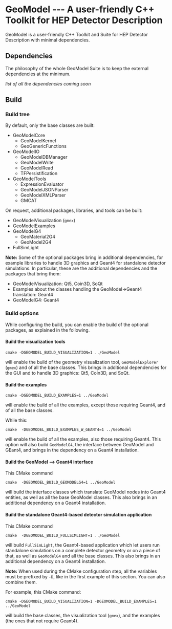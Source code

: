 
# GeoModel --- A user-friendly C++ Toolkit for HEP Detector Description

GeoModel is a user-friendly C++ Toolkit and Suite for HEP Detector Description with minimal dependencies.

## Dependencies

The philosophy of the whole GeoModel Suite is to keep the external dependencies at the minimum.

_list of all the dependencies coming soon_



## Build

### Build tree

By default, only the base classes are built:

- GeoModelCore
  - GeoModelKernel
  - GeoGenericFunctions
- GeoModelIO
  - GeoModelDBManager
  - GeoModelWrite
  - GeoModelRead
  - TFPersistification
- GeoModelTools
  - ExpressionEvaluator
  - GeoModelJSONParser
  - GeoModelXMLParser
  - GMCAT

On request, additional packages, libraries, and tools can be built:

- GeoModelVisualization (`gmex`)
- GeoModelExamples
- GeoModelG4
  - GeoMaterial2G4
  - GeoModel2G4
- FullSimLight

**Note:**
Some of the optional packages bring in additional dependencies, for example libraries to handle 3D graphics and Geant4 for standalone detector simulations.
In particular, these are the additional dependencies and the packages that bring them:

- GeoModelVisualization: Qt5, Coin3D, SoQt
- Examples about the classes handling the GeoModel->Geant4 translation: Geant4
- GeoModelG4: Geant4

### Build options

While configuring the build, you can enable the build of the optional packages, as explained in the following.


#### Build the visualization tools

```
cmake -DGEOMODEL_BUILD_VISUALIZATION=1 ../GeoModel
```

will enable the build of the geometry visualization tool, `GeoModelExplorer` (`gmex`) and of all the base classes. This brings in additional dependencies for the GUI and to handle 3D graphics: Qt5, Coin3D, and SoQt.


#### Build the examples


```
cmake -DGEOMODEL_BUILD_EXAMPLES=1 ../GeoModel
```

will enable the build of all the examples, except those requiring Geant4, and of all the base classes.

While this:

```
cmake  -DGEOMODEL_BUILD_EXAMPLES_W_GEANT4=1 ../GeoModel
```

will enable the build of all the examples, also those requiring Geant4. This option will also build `GeoModelG4`, the interface between GeoModel and GEant4, and brings in the dependency on a Geant4 installation.


#### Build the GeoModel --> Geant4 interface

This CMake command

```
cmake  -DGEOMODEL_BUILD_GEOMODELG4=1 ../GeoModel
```

will build the interface classes which translate GeoModel nodes into Geant4 entities, as well as all the base GeoModel classes.
This also brings in an additional dependency on a Geant4 installation.


#### Build the standalone Geant4-based detector simulation application

This CMake command

```
cmake  -DGEOMODEL_BUILD_FULLSIMLIGHT=1 ../GeoModel
```

will build `FullSimLight`, the Geant4-based application which let users run standalone simulations on a complete detector geometry or on a piece of that, as well as `GeoModelG4` and all the base classes. This also brings in an additional dependency on a Geant4 installation.



**Note:**
When used during the CMake configuration step, all the variables must be prefixed by `-D`, like in the first example of this section. You can also combine them.

For example, this CMake command:

```
cmake -DGEOMODEL_BUILD_VISUALIZATION=1 -DGEOMODEL_BUILD_EXAMPLES=1 ../GeoModel
```

will build the base classes, the visualization tool (`gmex`), and the examples (the ones that not require Geant4).
